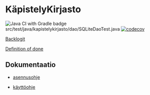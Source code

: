 # KäpistelyKirjasto

![Java CI with Gradle badge](https://github.com/korolainenriikka/ohtu_miniprojekti_2020/workflows/Java%20CI%20with%20Gradle/badge.svg)
 src/test/java/kapistelykirjasto/dao/SQLiteDaoTest.java 
[![codecov](https://codecov.io/gh/korolainenriikka/ohtu_miniprojekti_2020/branch/master/graph/badge.svg?token=juDIegiwQ6)](https://codecov.io/gh/korolainenriikka/ohtu_miniprojekti_2020)

[Backlogit](https://docs.google.com/spreadsheets/d/1lKrgeEqtPNm9kK6SKzxoq1SbjpOKOZiiZukaj-w0T6M/edit?usp=sharing)

[Definition of done](https://github.com/korolainenriikka/ohtu_miniprojekti_2020/blob/master/dokumentaatio/DoD.md)

## Dokumentaatio

* [asennusohje](https://github.com/korolainenriikka/ohtu_miniprojekti_2020/blob/master/dokumentaatio/asennus.md)

* [käyttöohje](https://github.com/korolainenriikka/ohtu_miniprojekti_2020/blob/master/dokumentaatio/kaytto.md)
